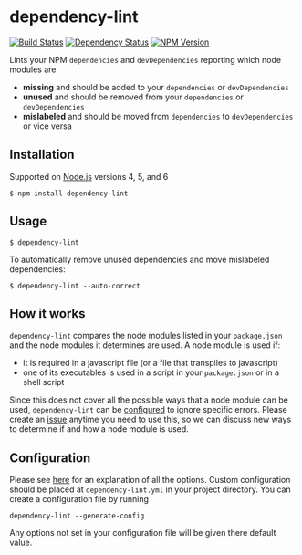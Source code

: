 # dependency-lint
[![Build Status](https://img.shields.io/circleci/project/charlierudolph/dependency-lint/master.svg)](https://circleci.com/gh/charlierudolph/dependency-lint?)
[![Dependency Status](https://img.shields.io/david/charlierudolph/dependency-lint.svg)](https://david-dm.org/charlierudolph/dependency-lint)
[![NPM Version](https://img.shields.io/npm/v/dependency-lint.svg)](https://www.npmjs.com/package/dependency-lint)

Lints your NPM `dependencies` and `devDependencies` reporting which node modules are
* **missing** and should be added to your `dependencies` or `devDependencies`
* **unused** and should be removed from your `dependencies` or `devDependencies`
* **mislabeled** and should be moved from `dependencies` to `devDependencies` or vice versa

## Installation

Supported on [Node.js](https://nodejs.org/en) versions 4, 5, and 6

```
$ npm install dependency-lint
```

## Usage

```
$ dependency-lint
```

To automatically remove unused dependencies and move mislabeled dependencies:
```
$ dependency-lint --auto-correct
```

## How it works
`dependency-lint` compares the node modules listed in your `package.json` and
the node modules it determines are used. A node module is used if:

* it is required in a javascript file (or a file that transpiles to javascript)
* one of its executables is used in a script in your `package.json` or in a shell script

Since this does not cover all the possible ways that a node module can be used,
`dependency-lint` can be [configured](docs/configuration.md#ignoreerrors)
to ignore specific errors. Please create an
[issue](https://github.com/charlierudolph/dependency-lint/issues)
anytime you need to use this, so we can discuss new ways to determine if and
how a node module is used.

## Configuration
Please see [here](docs/configuration.md) for an explanation of all the options.
Custom configuration should be placed at `dependency-lint.yml` in your project directory.
You can create a configuration file by running
```
dependency-lint --generate-config
```
Any options not set in your configuration file will be given there default value.
